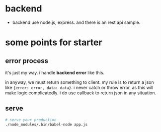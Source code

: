 # backend

- backend use node.js, express. and there is an rest api sample.

# some points for starter

## error process

it's just my way. i handle **backend error** like this.

in anyway, we must return something to client. my rule is to return a json like `{error: error, data: data}`. i never catch or throw error, as this will make logic complicatedly. i do use callback to return json in any situation.

## serve

``` bash
# serve your production
./node_modules/.bin/babel-node app.js
```
